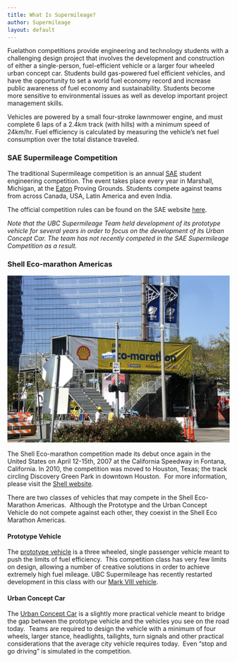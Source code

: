 ```yaml
---
title: What Is Supermileage?
author: Supermileage
layout: default
---
```


Fuelathon competitions provide engineering and technology students with a challenging design project that involves the development and construction of either a single-person, fuel-efficient vehicle or a larger four wheeled urban concept car. Students build gas-powered fuel efficient vehicles, and have the opportunity to set a world fuel economy record and increase public awareness of fuel economy and sustainability. Students become more sensitive to environmental issues as well as develop important project management skills.

Vehicles are powered by a small four-stroke lawnmower engine, and must complete 6 laps of a 2.4km track (with hills) with a minimum speed of 24km/hr. Fuel efficiency is calculated by measuring the vehicle&#8217;s net fuel consumption over the total distance traveled.

### SAE Supermileage Competition

The traditional Supermileage competition is an annual [SAE](http://www.sae.org/) student engineering competition. The event takes place every year in Marshall, Michigan, at the [Eaton][1] Proving Grounds. Students compete against teams from across Canada, USA, Latin America and even India.

The official competition rules can be found on the SAE website [here][2].

*Note that the UBC Supermileage Team held development of its prototype vehicle for several years in order to focus on the development of its Urban Concept Car. The team has not recently competed in the SAE Supermileage Competition as a result.*

### Shell Eco-marathon Americas

![Shell Eco Marathon](/wp-content/uploads/2006/06/CIMG4537-resize.jpg)

The Shell Eco-marathon competition made its debut once again in the United States on April 12-15th, 2007 at the California Speedway in Fontana, California. In 2010, the competition was moved to Houston, Texas; the track circling Discovery Green Park in downtown Houston.  For more information, please visit the [Shell website](http://www.shell.com/home/Framework?siteId=us-en&FC3=/us-en/html/iwgen/society_environment/ecomarathon_shared/eco_marathon_americas.html&FC2=/us-en/html/iwgen/society_environment/education/energize_your_future/zzz_lhn.html").

There are two classes of vehicles that may compete in the Shell Eco-Marathon Americas.  Although the Prototype and the Urban Concept Vehicle do not compete against each other, they coexist in the Shell Eco Marathon Americas.

#### Prototype Vehicle

The [prototype vehicle][3] is a three wheeled, single passenger vehicle meant to push the limits of fuel efficiency.  This competition class has very few limits on design, allowing a number of creative solutions in order to achieve extremely high fuel mileage. UBC Supermileage has recently restarted development in this class with our [Mark VIII vehicle][4].

#### Urban Concept Car

The [Urban Concept Car][5] is a slightly more practical vehicle meant to bridge the gap between the prototype vehicle and the vehicles you see on the road today.  Teams are required to design the vehicle with a minimum of four wheels, larger stance, headlights, tailights, turn signals and other practical considerations that the average city vehicle requires today.  Even &#8220;stop and go driving&#8221; is simulated in the competition.

 [1]: http://www.eaton.com/
 [2]: http://www.sae.org/images/cds/selfservice/253715039_2010%20Super%20Rules%20FINAL%209-23-09.pdf
 [3]: http://supermileage.ca/team/previous-vehicles/prototype
 [4]: http://supermileage.ca/team/results/prototype
 [5]: http://supermileage.ca/team/previous-vehicles/urban-concept-car
